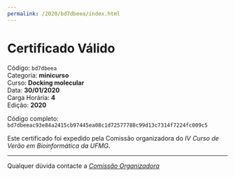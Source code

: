 ```yaml
---
permalink: /2020/bd7dbeea/index.html
---
```


# Certificado Válido

Código: `bd7dbeea`<br>
Categoria: **minicurso**<br>
Curso: **Docking molecular**<br>
Data: **30/01/2020**<br>
Carga Horária: **4**<br>
Edição: **2020**<br>


Código completo: `bd7dbeeac93e84a2415cb97445ea08c1d72577788c99d13c7314f7224fc009c5`


Este certificado foi expedido pela Comissão organizadora do *IV Curso de Verão em Bioinformática da UFMG*.

----

Qualquer dúvida contacte a [_Comissão Organizadora_](<mailto:cursobioinfoufmg@gmail.com$subject=[Certificados]>)

